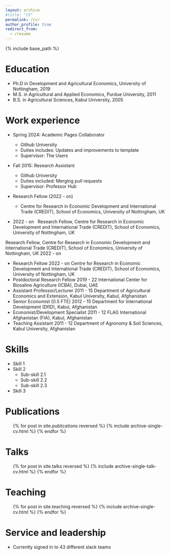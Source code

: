 ```yaml
---
layout: archive
#title: "CV"
permalink: /cv/
author_profile: true
redirect_from:
  - /resume
---
```


{% include base_path %}

Education
======
* Ph.D in Development and Agricultural Economics, University of Nottingham, 2019 
* M.S. in Agricultural and Applied Economics, Purdue University, 2011
* B.S. in Agricultural Sciences, Kabul University, 2005

Work experience
======
* Spring 2024: Academic Pages Collaborator
  * Github University
  * Duties includes: Updates and improvements to template
  * Supervisor: The Users

* Fall 2015: Research Assistant
  * Github University
  * Duties included: Merging pull requests
  * Supervisor: Professor Hub

* Research Fellow (2022 - on)
  * Centre for Research in Economic Development and International Trade (CREDIT),
    School of Economics, University of Nottingham, UK

* 2022 - on&nbsp;&nbsp;&nbsp;Research Fellow, Centre for Research in Economic Development and International Trade (CREDIT),
    School of Economics, University of Nottingham, UK
  
 
Research Fellow, Centre for Research in Economic Development and International Trade (CREDIT),
School of Economics, University of Nottingham, UK   2022 - on
 
* Research Fellow 2022 - on
Centre for Research in Economic Development and International Trade (CREDIT),
School of Economics, University of Nottingham, UK
* Postdoctoral Research Fellow 2019 - 22
International Center for Biosaline Agriculture (ICBA), Dubai, UAE
* Assistant Professor/Lecturer 2011 - 15
Department of Agricultural Economics and Extension, Kabul University, Kabul, Afghanistan
* Senior Economist [0.5 FTE] 2012 - 15
Department for International Development (DfID), Kabul, Afghanistan
* Economist/Development Specialist 2011 - 12
FLAG International Afghanistan (FIA), Kabul, Afghanistan
* Teaching Assistant 2011 - 12
Department of Agronomy & Soil Sciences, Kabul University, Afghanistan
  
Skills
======
* Skill 1
* Skill 2
  * Sub-skill 2.1
  * Sub-skill 2.2
  * Sub-skill 2.3
* Skill 3

Publications
======
  <ul>{% for post in site.publications reversed %}
    {% include archive-single-cv.html %}
  {% endfor %}</ul>
  
Talks
======
  <ul>{% for post in site.talks reversed %}
    {% include archive-single-talk-cv.html  %}
  {% endfor %}</ul>
  
Teaching
======
  <ul>{% for post in site.teaching reversed %}
    {% include archive-single-cv.html %}
  {% endfor %}</ul>
  
Service and leadership
======
* Currently signed in to 43 different slack teams

